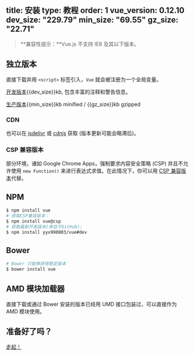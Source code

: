title: 安装
type: 教程
order: 1
vue_version: 0.12.10
dev_size: "229.79"
min_size: "69.55"
gz_size: "22.71"
---

> **兼容性提示：**Vue.js 不支持 IE8 及其以下版本。

## 独立版本

直接下载并用 `<script>` 标签引入，`Vue` 就会被注册为一个全局变量。

<div id="downloads">
<a class="button" href="https://raw.github.com/yyx990803/vue/{{vue_version}}/dist/vue.js" download>开发版本</a><span class="light info">{{dev_size}}kb, 包含丰富的注释和警告信息。</span>

<a class="button" href="https://raw.github.com/yyx990803/vue/{{vue_version}}/dist/vue.min.js" download>生产版本</a><span class="light info">{{min_size}}kb minified / {{gz_size}}kb gzipped</span>
</div>

### CDN

也可以在 [jsdelivr](//cdn.jsdelivr.net/vue/{{vue_version}}/vue.min.js) 或 [cdnjs](//cdnjs.cloudflare.com/ajax/libs/vue/{{vue_version}}/vue.min.js) 获取 (版本更新可能会略滞后)。

### CSP 兼容版本

部分环境，诸如 Google Chrome Apps，强制要求内容安全策略 (CSP) 并且不允许使用 `new Function()` 来进行表达式求值。在此情况下，你可以用 [CSP 兼容版本](https://github.com/yyx990803/vue/tree/csp/dist)代替。

## NPM

``` bash
$ npm install vue
# 获取CSP兼容版本：
$ npm install vue@csp
# 获取最新开发版本(来自于GitHub):
$ npm install yyx990803/vue#dev
```

## Bower

``` bash
# Bower 只能够获得稳定版本
$ bower install vue
```

## AMD 模块加载器

直接下载或通过 Bower 安装的版本已经用 UMD 接口包装过，可以直接作为 AMD 模块使用。

## 准备好了吗？

[走起！](../guide/)
